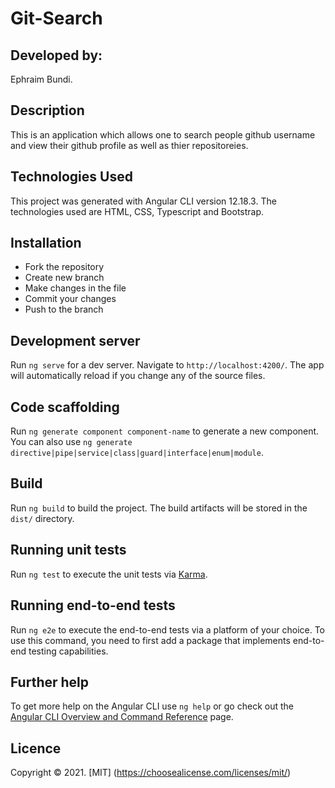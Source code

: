 # Git-Search
## Developed by:
Ephraim Bundi.
## Description
This is an application which allows one to  search people github username and view their github profile as well as thier repositoreies.

## Technologies Used 
This project was generated with Angular CLI version 12.18.3. The technologies used are HTML, CSS, Typescript and Bootstrap.

## Installation
* Fork the repository
* Create new branch
* Make changes in the file
* Commit your changes
* Push to the branch

## Development server

Run `ng serve` for a dev server. Navigate to `http://localhost:4200/`. The app will automatically reload if you change any of the source files.

## Code scaffolding

Run `ng generate component component-name` to generate a new component. You can also use `ng generate directive|pipe|service|class|guard|interface|enum|module`.

## Build

Run `ng build` to build the project. The build artifacts will be stored in the `dist/` directory.

## Running unit tests

Run `ng test` to execute the unit tests via [Karma](https://karma-runner.github.io).

## Running end-to-end tests

Run `ng e2e` to execute the end-to-end tests via a platform of your choice. To use this command, you need to first add a package that implements end-to-end testing capabilities.

## Further help

To get more help on the Angular CLI use `ng help` or go check out the [Angular CLI Overview and Command Reference](https://angular.io/cli) page.

## Licence
Copyright &copy; 2021. [MIT] (https://choosealicense.com/licenses/mit/)
